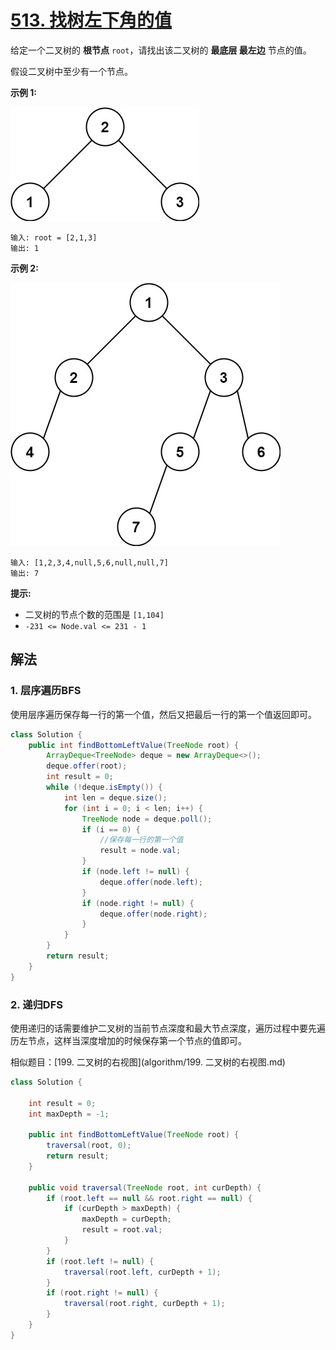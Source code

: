 # [513. 找树左下角的值](https://leetcode.cn/problems/find-bottom-left-tree-value/)

给定一个二叉树的 **根节点** `root`，请找出该二叉树的 **最底层 最左边** 节点的值。

假设二叉树中至少有一个节点。

**示例 1:**

![img](images/513-1.jpg)

```
输入: root = [2,1,3]
输出: 1
```

**示例 2:**

![img](images/513-2.jpg)

```
输入: [1,2,3,4,null,5,6,null,null,7]
输出: 7
```

**提示:**

- 二叉树的节点个数的范围是 `[1,104]`
- `-231 <= Node.val <= 231 - 1` 

## 解法

### 1. 层序遍历BFS

使用层序遍历保存每一行的第一个值，然后又把最后一行的第一个值返回即可。

```java
class Solution {
    public int findBottomLeftValue(TreeNode root) {
        ArrayDeque<TreeNode> deque = new ArrayDeque<>();
        deque.offer(root);
        int result = 0;
        while (!deque.isEmpty()) {
            int len = deque.size();
            for (int i = 0; i < len; i++) {
                TreeNode node = deque.poll();
                if (i == 0) {
                    //保存每一行的第一个值
                    result = node.val;
                }
                if (node.left != null) {
                    deque.offer(node.left);
                }
                if (node.right != null) {
                    deque.offer(node.right);
                }
            }
        }
        return result;
    }
}
```

### 2. 递归DFS

使用递归的话需要维护二叉树的当前节点深度和最大节点深度，遍历过程中要先遍历左节点，这样当深度增加的时候保存第一个节点的值即可。

相似题目：[199. 二叉树的右视图](algorithm/199. 二叉树的右视图.md)

```java
class Solution {

    int result = 0;
    int maxDepth = -1;

    public int findBottomLeftValue(TreeNode root) {
        traversal(root, 0);
        return result;
    }

    public void traversal(TreeNode root, int curDepth) {
        if (root.left == null && root.right == null) {
            if (curDepth > maxDepth) {
                maxDepth = curDepth;
                result = root.val;
            }
        }
        if (root.left != null) {
            traversal(root.left, curDepth + 1);
        }
        if (root.right != null) {
            traversal(root.right, curDepth + 1);
        }
    }
}
```

